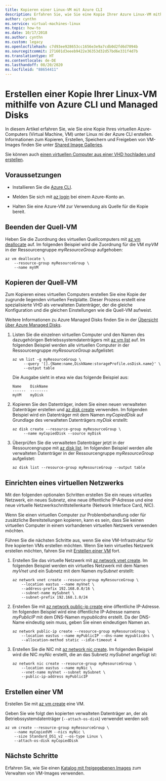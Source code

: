 ```yaml
---
title: Kopieren einer Linux-VM mit Azure CLI
description: Erfahren Sie, wie Sie eine Kopie Ihrer Azure Linux-VM mithilfe von Azure CLI und Managed Disks erstellen.
author: cynthn
ms.service: virtual-machines-linux
ms.topic: how-to
ms.date: 10/17/2018
ms.author: cynthn
ms.custom: legacy
ms.openlocfilehash: c7d93ee928653cc1656e3e9a7cdb0d2fd6d7094b
ms.sourcegitcommit: 271601d3eeeb9422e36353d32d57bd6e331f4d7b
ms.translationtype: HT
ms.contentlocale: de-DE
ms.lasthandoff: 08/20/2020
ms.locfileid: "88654411"
---
```

# <a name="create-a-copy-of-a-linux-vm-by-using-azure-cli-and-managed-disks"></a>Erstellen einer Kopie Ihrer Linux-VM mithilfe von Azure CLI und Managed Disks

In diesem Artikel erfahren Sie, wie Sie eine Kopie Ihres virtuellen Azure-Computers (Virtual Machine, VM) unter Linux mi der Azure CLI erstellen. Informationen zum Kopieren, Erstellen, Speichern und Freigeben von VM-Images finden Sie unter [Shared Image Galleries](../shared-images-cli.md).

Sie können auch [einen virtuellen Computer aus einer VHD hochladen und erstellen](upload-vhd.md?toc=%2fazure%2fvirtual-machines%2flinux%2ftoc.json).

## <a name="prerequisites"></a>Voraussetzungen

-   Installieren Sie die [Azure CLI](/cli/azure/install-az-cli2).

-   Melden Sie sich mit [az login](/cli/azure/reference-index#az-login) bei einem Azure-Konto an.

-   Halten Sie eine Azure-VM zur Verwendung als Quelle für die Kopie bereit.

## <a name="stop-the-source-vm"></a>Beenden der Quell-VM

Heben Sie die Zuordnung des virtuellen Quellcomputers mit [az vm deallocate](/cli/azure/vm#az-vm-deallocate) auf.
Im folgenden Beispiel wird die Zuordnung für die VM *myVM* in der Ressourcengruppe *myResourceGroup* aufgehoben:

```azurecli
az vm deallocate \
    --resource-group myResourceGroup \
    --name myVM
```

## <a name="copy-the-source-vm"></a>Kopieren der Quell-VM

Zum Kopieren eines virtuellen Computers erstellen Sie eine Kopie der zugrunde liegenden virtuellen Festplatte. Dieser Prozess erstellt eine spezialisierte VHD als verwalteten Datenträger, der die gleiche Konfiguration und die gleichen Einstellungen wie die Quell-VM aufweist.

Weitere Informationen zu Azure Managed Disks finden Sie in der [Übersicht über Azure Managed Disks](../managed-disks-overview.md). 

1.  Listen Sie die einzelnen virtuellen Computer und den Namen des dazugehörigen Betriebssystemdatenträgers mit [az vm list](/cli/azure/vm#az-vm-list) auf. Im folgenden Beispiel werden alle virtuellen Computer in der Ressourcengruppe *myResourceGroup* aufgelistet:
    
    ```azurecli
    az vm list -g myResourceGroup \
         --query '[].{Name:name,DiskName:storageProfile.osDisk.name}' \
         --output table
    ```

    Die Ausgabe sieht in etwa wie das folgende Beispiel aus:

    ```azurecli
    Name    DiskName
    ------  --------
    myVM    myDisk
    ```

1.  Kopieren Sie den Datenträger, indem Sie einen neuen verwalteten Datenträger erstellen und [az disk create](/cli/azure/disk#az-disk-create) verwenden. Im folgenden Beispiel wird ein Datenträger mit dem Namen *myCopiedDisk* auf Grundlage des verwalteten Datenträgers *myDisk* erstellt:

    ```azurecli
    az disk create --resource-group myResourceGroup \
         --name myCopiedDisk --source myDisk
    ``` 

1.  Überprüfen Sie die verwalteten Datenträger jetzt in der Ressourcengruppe mit [az disk list](/cli/azure/disk#az-disk-list). Im folgenden Beispiel werden alle verwalteten Datenträger in der Ressourcengruppe *myResourceGroup* aufgelistet:

    ```azurecli
    az disk list --resource-group myResourceGroup --output table
    ```


## <a name="set-up-a-virtual-network"></a>Einrichten eines virtuellen Netzwerks

Mit den folgenden optionalen Schritten erstellen Sie ein neues virtuelles Netzwerk, ein neues Subnetz, eine neue öffentliche IP-Adresse und eine neue virtuelle Netzwerkschnittstellenkarte (Network Interface Card, NIC).

Wenn Sie einen virtuellen Computer zur Problembehandlung oder für zusätzliche Bereitstellungen kopieren, kann es sein, dass Sie keinen virtuellen Computer in einem vorhandenen virtuellen Netzwerk verwenden möchten.

Führen Sie die nächsten Schritte aus, wenn Sie eine VM-Infrastruktur für Ihre kopierten VMs erstellen möchten. Wenn Sie kein virtuelles Netzwerk erstellen möchten, fahren Sie mit [Erstellen einer VM](#create-a-vm) fort.

1.  Erstellen Sie das virtuelle Netzwerk mit [az network vnet create](/cli/azure/network/vnet#az-network-vnet-create). Im folgenden Beispiel werden ein virtuelles Netzwerk mit dem Namen *myVnet* und ein Subnetz mit dem Namen *mySubnet* erstellt:

    ```azurecli
    az network vnet create --resource-group myResourceGroup \
        --location eastus --name myVnet \
        --address-prefix 192.168.0.0/16 \
        --subnet-name mySubnet \
        --subnet-prefix 192.168.1.0/24
    ```

1.  Erstellen Sie mit [az network public-ip create](/cli/azure/network/public-ip#az-network-public-ip-create) eine öffentliche IP-Adresse. Im folgenden Beispiel wird eine öffentliche IP-Adresse namens *myPublicIP* mit dem DNS-Namen *mypublicdns* erstellt. Da der DNS-Name eindeutig sein muss, geben Sie einen eindeutigen Namen an.

    ```azurecli
    az network public-ip create --resource-group myResourceGroup \
        --location eastus --name myPublicIP --dns-name mypublicdns \
        --allocation-method static --idle-timeout 4
    ```

1.  Erstellen Sie die NIC mit [az network nic create](/cli/azure/network/nic#az-network-nic-create).
    Im folgenden Beispiel wird die NIC *myNic* erstellt, die an das Subnetz *mySubnet* angefügt ist:

    ```azurecli
    az network nic create --resource-group myResourceGroup \
        --location eastus --name myNic \
        --vnet-name myVnet --subnet mySubnet \
        --public-ip-address myPublicIP
    ```

## <a name="create-a-vm"></a>Erstellen einer VM

Erstellen Sie mit [az vm create](/cli/azure/vm#az-vm-create) eine VM.

Geben Sie wie folgt den kopierten verwalteten Datenträger an, der als Betriebssystemdatenträger (`--attach-os-disk`) verwendet werden soll:

```azurecli
az vm create --resource-group myResourceGroup \
    --name myCopiedVM --nics myNic \
    --size Standard_DS1_v2 --os-type Linux \
    --attach-os-disk myCopiedDisk
```

## <a name="next-steps"></a>Nächste Schritte

Erfahren Sie, wie Sie einen [Katalog mit freigegebenen Images](../shared-images-cli.md) zum Verwalten von VM-Images verwenden.
